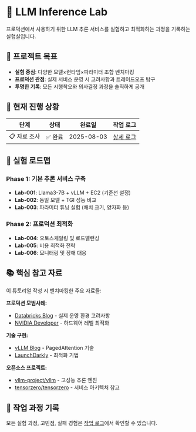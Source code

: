 # 🧪 LLM Inference Lab
프로덕션에서 사용하기 위한 LLM 추론 서비스를 실험하고 최적화하는 과정을 기록하는 실험실입니다.

## 🎯 프로젝트 목표
- **실험 중심**: 다양한 모델×런타임×파라미터 조합 벤치마킹
- **프로덕션 관점**: 실제 서비스 운영 시 고려사항과 트레이드오프 탐구
- **투명한 기록**: 모든 시행착오와 의사결정 과정을 솔직하게 공개

## 🚀 현재 진행 상황

| 단계 | 상태 | 완료일 | 작업 로그 |
|------|------|--------|-----------|
| 📋 자료 조사 | ✅ 완료 | 2025-08-03 | [상세 로그](docs/work-logs/2025-08-03-project-setup.md) |

## 🧪 실험 로드맵

### Phase 1: 기본 추론 서비스 구축
- **Lab-001**: Llama3-7B + vLLM + EC2 (기준선 설정)
- **Lab-002**: 동일 모델 + TGI 성능 비교
- **Lab-003**: 파라미터 튜닝 실험 (배치 크기, 양자화 등)

### Phase 2: 프로덕션 최적화
- **Lab-004**: 오토스케일링 및 로드밸런싱
- **Lab-005**: 비용 최적화 전략
- **Lab-006**: 모니터링 및 장애 대응

## 📚 핵심 참고 자료
이 튜토리얼 작성 시 벤치마킹한 주요 자료들:

**프로덕션 모범사례:**
- [Databricks Blog](https://www.databricks.com/blog/llm-inference-performance-engineering-best-practices) - 실제 운영 환경 고려사항
- [NVIDIA Developer](https://developer.nvidia.com/blog/mastering-llm-techniques-inference-optimization/) - 하드웨어 레벨 최적화

**기술 구현:**
- [vLLM Blog](https://blog.vllm.ai/2023/06/20/vllm.html) - PagedAttention 기술
- [LaunchDarkly](https://launchdarkly.com/blog/llm-inference-optimization/) - 최적화 기법

**오픈소스 프로젝트:**
- [vllm-project/vllm](https://github.com/vllm-project/vllm) - 고성능 추론 엔진
- [tensorzero/tensorzero](https://github.com/tensorzero/tensorzero) - 서비스 아키텍처 참고

## 📝 작업 과정 기록
모든 실험 과정, 고민점, 실패 경험은 [작업 로그](docs/work-logs/)에서 확인할 수 있습니다.
